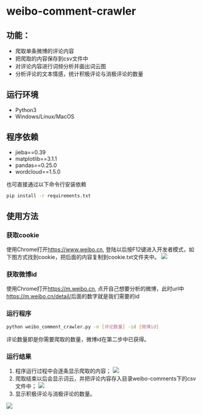 # weibo-comment-crawler

## 功能：
- 爬取单条微博的评论内容
- 把爬取的内容保存到csv文件中
- 对评论内容进行词频分析并画出词云图
- 分析评论的文本情感，统计积极评论与消极评论的数量

## 运行环境
- Python3
- Windows/Linux/MacOS

## 程序依赖
- jieba==0.39
- matplotlib==3.1.1
- pandas==0.25.0
- wordcloud==1.5.0

也可直接通过以下命令行安装依赖
```bash
pip install -r requirements.txt
```
## 使用方法
### 获取cookie
使用Chrome打开<https://www.weibo.cn>, 登陆以后按F12键进入开发者模式，如下图方式找到cookie，把后面的内容复制到cookie.txt文件夹中。
![](https://github.com/lu-zc/weibo-comment-crawler/blob/master/doc/readme_image/get_cookie.png)
### 获取微博id
使用Chrome打开<https://m.weibo.cn>, 点开自己想要分析的微博，此时url中<https://m.weibo.cn/detail/>后面的数字就是我们需要的id
### 运行程序
```bash
python weibo_comment_crawler.py -n [评论数量] -id [微博id]
```
评论数量即是你需要爬取的数量，微博id在第二步中已获得。

### 运行结果
1. 程序运行过程中会逐条显示爬取的内容；
![](https://github.com/lu-zc/weibo-comment-crawler/blob/master/doc/readme_image/comments.png)
2. 爬取结束以后会显示词云，并把评论内容存入目录weibo-comments下的csv文件中；
![](https://github.com/lu-zc/weibo-comment-crawler/blob/master/doc/readme_image/word_cloud.png)
3. 显示积极评论与消极评论的数量。

![](https://github.com/lu-zc/weibo-comment-crawler/blob/master/doc/readme_image/num_comments.png)
